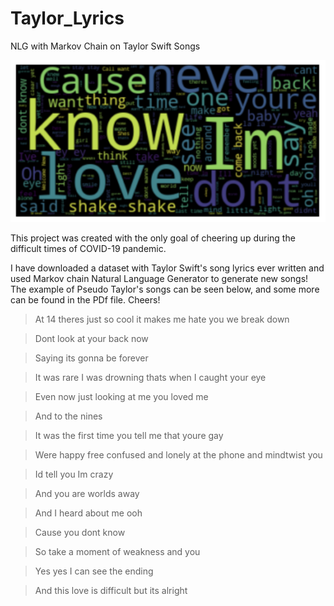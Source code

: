 # Taylor_Lyrics
NLG with Markov Chain on Taylor Swift Songs

![Wordcloud](TaylorWordcloud.png)

This project was created with the only goal of cheering up during the difficult times of COVID-19 pandemic. 

I have downloaded a dataset with Taylor Swift's song lyrics ever written and used Markov chain Natural Language Generator to generate new songs! The example of Pseudo Taylor's songs can be seen below, and some more can be found in the PDf file. Cheers!

> At 14 theres just so cool it makes me hate you we break down

> Dont look at your back now

> Saying its gonna be forever

> It was rare I was drowning thats when I caught your eye

> Even now just looking at me you loved me

> And to the nines

> It was the first time you tell me that youre gay

> Were happy free confused and lonely at the phone and mindtwist you

> Id tell you Im crazy

> And you are worlds away

> And I heard about me ooh

> Cause you dont know

> So take a moment of weakness and you

> Yes yes I can see the ending

> And this love is difficult but its alright
